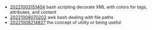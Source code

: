 - [20221003151404](/zet/20221003151404/README.md) bash scripting decorate XML with colors for tags, attributes, and content
- [20221008070202](/zet/20221008070202/README.md) awk bash dealing with file paths
- [20221008214827](/zet/20221008214827/README.md) the concept of utility or being useful
